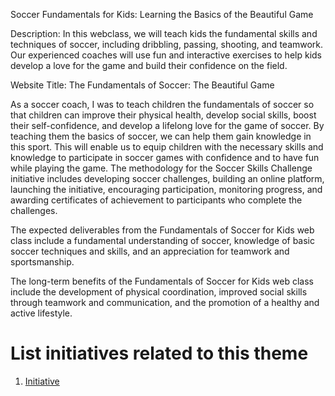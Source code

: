 Soccer Fundamentals for Kids: Learning the Basics of the Beautiful Game

Description: In this webclass, we will teach kids the fundamental skills and techniques of soccer, including dribbling, passing, shooting, and teamwork. Our experienced coaches will use fun and interactive exercises to help kids develop a love for the game and build their confidence on the field.

Website Title: The Fundamentals of Soccer: The Beautiful Game

As a soccer coach, I was to teach children the fundamentals of soccer so that children can improve their physical health, develop social skills, boost their self-confidence, and develop a lifelong love for the game of soccer. By teaching them the basics of soccer, we can help them gain knowledge in this sport. This will enable us to equip children with the necessary skills and knowledge to participate in soccer games with confidence and to have fun while playing the game. 
The methodology for the Soccer Skills Challenge initiative includes developing soccer challenges, building an online platform, launching the initiative, encouraging participation, monitoring progress, and awarding certificates of achievement to participants who complete the challenges. 

The expected deliverables from the Fundamentals of Soccer for Kids web class include a fundamental understanding of soccer, knowledge of basic soccer techniques and skills, and an appreciation for teamwork and sportsmanship.

The long-term benefits of the Fundamentals of Soccer for Kids web class include the development of physical coordination, improved social skills through teamwork and communication, and the promotion of a healthy and active lifestyle.


# List initiatives related to this theme
1. [Initiative](documentation/templates/theme/initiatives/initiative_template.md)
